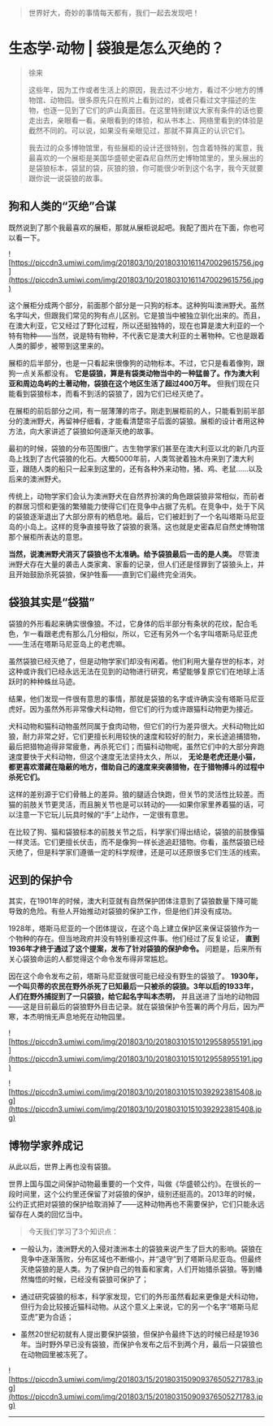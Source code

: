 > 世界好大，奇妙的事情每天都有，我们一起去发现吧！

# 生态学·动物 | 袋狼是怎么灭绝的？

> 徐来
> 
> 这些年，因为工作或者生活上的原因，我去过不少地方，看过不少地方的博物馆、动物园。很多原先只在照片上看到过的，或者只看过文字描述的生物，也逐一见到了它们的庐山真面目。在这里特别建议大家有条件的话也要走出去，亲眼看一看。亲眼看到的体验，和从书本上、网络里看到的体验是截然不同的。可以说，如果没有亲眼见过，那就不算真正的认识它们。
> 
> 我去过的众多博物馆里，有些展柜的设计还很特别，包含着特殊的寓意，我最喜欢的一个展柜是美国华盛顿史密森尼自然历史博物馆里的，里头展出的是袋狼标本，袋鼠的袋，灰狼的狼，你可能很少听到这个名字，我今天就要跟你说一说袋狼的故事。

## 狗和人类的“灭绝”合谋

既然说到了那个我最喜欢的展柜，那就从展柜说起吧。我配了图片在下面，你也可以看一下。

![https://piccdn3.umiwi.com/img/201803/10/201803101611470029615756.jpg](https://piccdn3.umiwi.com/img/201803/10/201803101611470029615756.jpg)

这个展柜分成两个部分，前面那个部分是一只狗的标本。这种狗叫澳洲野犬。虽然名字叫犬，但跟我们常见的狗有点儿区别。它是狼当中被独立驯化出来的。而且，在澳大利亚，它又经过了野化过程，所以还挺独特的，现在也算是澳大利亚的一个特有物种——当然，说是特有物种，不代表它是澳大利亚的土著物种。它也是跟着人类的脚步，被带到这里来的。

展柜的后半部分，也是一只看起来很像狗的动物标本。不过，它只是看着像狗，跟狗一点关系都没有。 **它是袋狼，算是有袋类动物当中的一种猛兽了。作为澳大利亚和周边岛屿的土著动物，袋狼在这个地区生活了超过400万年。** 但我们现在只能看到袋狼标本，而看不到活的袋狼了，因为它们已经灭绝了。

在展柜的前后部分之间，有一层薄薄的帘子。刚走到展柜前的人，只能看到前半部分的澳洲野犬，再留神仔细看，才能看清楚帘子后面的袋狼。展柜的设计者用这种方法，向大家讲述了袋狼如何逐渐灭绝的故事。

最初的时候，袋狼的分布范围很广。古生物学家们甚至在澳大利亚以北的新几内亚岛上找到了古代袋狼的化石。大概5000年前，人类驾驶着独木舟来到了澳大利亚，跟随人类的船只一起来到这里的，还有各种外来动物，猪、鸡、老鼠……以及后来的澳洲野犬。

传统上，动物学家们会认为澳洲野犬在自然界扮演的角色跟袋狼非常相似，而前者的群居习惯和更强的繁殖能力使得它们在竞争中占据了先机。在竞争中，处于下风的袋狼逐渐退出了大部分原有的栖息地。最后，它们被赶到了一个名叫塔斯马尼亚岛的小岛上。这样的竞争直接导致了袋狼的衰落。这也就是史密森尼自然史博物馆那个展柜所表达的意思。

 **当然，说澳洲野犬消灭了袋狼也不太准确。给予袋狼最后一击的是人类。** 尽管澳洲野犬存在大量的袭击人类家禽、家畜的记录，但人们还是怪罪到了袋狼头上，并且开始鼓励杀死袋狼，保护牲畜——直到它们最终完全消失。

## 袋狼其实是“袋猫”

袋狼的外形看起来确实很像狼。不过，它身体的后半部分有条状的花纹，配合毛色，乍一看跟老虎有那么几分相似，所以，它还有另外一个名字叫塔斯马尼亚虎——生活在塔斯马尼亚岛上的老虎嘛。

虽然袋狼已经灭绝了，但是动物学家们却没有闲着。他们利用大量存世的标本，对这种或许我们已经永远无法在见到的动物进行研究，希望能够复原它们在地球上活跃时的种种蛛丝马迹。

结果，他们发现一件很有意思的事情，那就是袋狼的名字或许确实没有塔斯马尼亚虎好。因为虽然外形非常像犬科动物，但它们的行为或许跟猫科动物更为接近。

犬科动物和猫科动物虽然同属于食肉动物，但它们的行为差异很大。犬科动物比如狼，耐力非常之好，它们更擅长利用较快的速度和较好的耐力，来长途追捕猎物，最后把猎物追得非常疲惫，再杀死它们；而猫科动物呢，虽然它们中的大部分奔跑速度要快于犬科动物，但这个速度无法坚持太久，所以， **无论是老虎还是小猫，都更喜欢潜藏在隐蔽的地方，借助自己的速度来突袭猎物，在于猎物搏斗的过程中杀死它们。**

这样的差别源于它们骨骼上的差异。狼的腿适合快跑，但关节的灵活性比较差。而猫的前肢关节更灵活，而且腕关节也是可以转动的——如果你家里养着猫的话，可以注意一下它玩儿玩具时候的“手”上动作，一定很有意思。

在比较了狗、猫和袋狼标本的前肢关节之后，科学家们得出结论，袋狼的前肢像猫一样灵活。它们更擅长伏击，而不是像狗一样长途追赶猎物。你看，虽然袋狼已经灭绝了，但是科学家们遵循一定的科学规律，还是可以还原很多它们生活的线索。

## 迟到的保护令

其实，在1901年的时候，澳大利亚就有自然保护团体注意到了袋狼数量下降可能导致的危险。有些人开始推动对袋狼的保护工作，但是他们并没有成功。

1928年，塔斯马尼亚的一个团体提议，在这个岛上建立保护区来保证袋狼作为一个物种的存在。但当地政府并没有特别重视这件事。他们经过了反复论证， **直到1936年才终于通过了这个提案，发布了针对袋狼的保护命令。** 问题是，后来所有关心袋狼命运的人都觉得这个命令发布得非常尴尬。

因在这个命令发布之前，塔斯马尼亚就很可能已经没有野生的袋狼了。 **1930年，一个叫贝蒂的农民在野外杀死了已知最后一只被杀的袋狼。3年以后的1933年，人们在野外捕捉到了一只袋狼，给它起名字叫本杰明，** 并且送进了当地的动物园——这是目前最后的袋狼野外目击记录。就在袋狼保护令签署的两个月后，因为严寒，本杰明悄无声息地死在动物园里。

![https://piccdn3.umiwi.com/img/201803/10/201803101510129558955191.jpg](https://piccdn3.umiwi.com/img/201803/10/201803101510129558955191.jpg)

![https://piccdn3.umiwi.com/img/201803/10/201803101510392923815408.jpg](https://piccdn3.umiwi.com/img/201803/10/201803101510392923815408.jpg)

## 博物学家养成记

从此以后，世界上再也没有袋狼。

世界上国与国之间保护动物最重要的一个文件，叫做《华盛顿公约》。在很长的一段时间里，这个公约里还保留了对袋狼的保护，级别还挺高的。2013年的时候，公约正式把对袋狼的保护给取消掉了——这种动物再也不需要保护，它们只能永远留存在人类的回忆当中。

> 今天我们学习了3个知识点：

* 一般认为，澳洲野犬的入侵对澳洲本土的袋狼来说产生了巨大的影响。袋狼在竞争中逐渐落败，分布区域也不断缩小，并“退守”到了塔斯马尼亚岛。但最终灭绝袋狼的是人类。为了保护自己的牲畜和家禽，人们开始猎杀袋狼。等到幡然悔悟的时候，已经没有袋狼可保护了；

* 通过研究袋狼的标本，科学家发现，它们的外形虽然看起来更像是犬科动物，但行为会比较接近猫科动物。从这个意义上来说，它的另一个名字“塔斯马尼亚虎”更为合适；

* 虽然20世纪初就有人提出要保护袋狼，但保护令最终下达的时候已经是1936年。当时野外早已没有袋狼，而保护令发布之后不到两个月，最后一只袋狼也在动物园里被冻死了。

![https://piccdn3.umiwi.com/img/201803/15/201803150909376505271783.jpg](https://piccdn3.umiwi.com/img/201803/15/201803150909376505271783.jpg)

---
